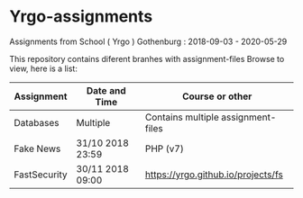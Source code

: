 # Yrgo-assignments
Assignments from School ( Yrgo ) Gothenburg : 2018-09-03 - 2020-05-29

This repository contains diferent branhes with assignment-files
Browse to view, here is a list:

|Assignment|Date and Time|Course or other|
|-|-|-|
|Databases|Multiple|Contains multiple assignment-files|
|Fake News|31/10 2018 23:59|PHP (v7)|
|FastSecurity|30/11 2018 09:00|https://yrgo.github.io/projects/fs|
